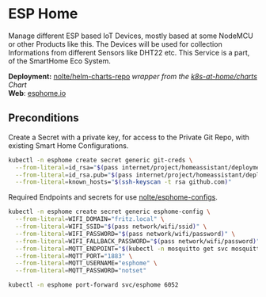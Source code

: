 # ESP Home

<!--description-start-->
Manage different ESP based IoT Devices, mostly based at some NodeMCU or other Products like this. The Devices will be used for collection Informations from different Sensors like DHT22 etc. This Service is a part, of the SmartHome Eco System. 
<!--description-end-->

<!--header-start-->
**Deployment:** [nolte/helm-charts-repo](https://github.com/nolte/helm-charts-repo/tree/main/charts/stable/esphome) *wrapper from the [k8s-at-home/charts](https://github.com/k8s-at-home/charts/tree/master/charts/stable/esphome) Chart*   
**Web**: [esphome.io](https://esphome.io/)   
<!--header-end-->

## Preconditions 

Create a Secret with a private key, for access to the Private Git Repo, with existing Smart Home Configurations.

<!--preconditions-git-creds-start-->
```sh
kubectl -n esphome create secret generic git-creds \
  --from-literal=id_rsa="$(pass internet/project/homeassistant/deploymentkey/id_rsa)" \
  --from-literal=id_rsa.pub="$(pass internet/project/homeassistant/deploymentkey/id_rsa.pub)" \
  --from-literal=known_hosts="$(ssh-keyscan -t rsa github.com)"
```
<!--preconditions-git-creds-end-->

Required Endpoints and secrets for use [nolte/esphome-configs](https://github.com/nolte/esphome-configs).

<!--preconditions-esphome-config-start-->
```sh
kubectl -n esphome create secret generic esphome-config \
  --from-literal=WIFI_DOMAIN="fritz.local" \
  --from-literal=WIFI_SSID="$(pass network/wifi/ssid)" \
  --from-literal=WIFI_PASSWORD="$(pass network/wifi/password)" \
  --from-literal=WIFI_FALLBACK_PASSWORD="$(pass network/wifi/password)" \
  --from-literal=MQTT_ENDPOINT="$(kubectl -n mosquitto get svc mosquitto -ojson | jq -r '.status.loadBalancer.ingress[0].ip')" \
  --from-literal=MQTT_PORT="1883" \
  --from-literal=MQTT_USERNAME="esphome" \
  --from-literal=MQTT_PASSWORD="notset" 
```
<!--preconditions-esphome-config-end-->

<!--port-forward-start-->
```sh
kubectl -n esphome port-forward svc/esphome 6052
```
<!--port-forward-end-->